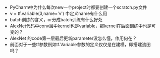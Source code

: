 - PyCharm中为什么每次new一个project时都要创建一个scratch.py文件
- v = tf.variable(3,name='v') 中定义name有什么用
- batch训练的含义，or分成batch训练有什么好处
- AlexNet代码中conv层中kernel也是variable，那kernel在后面训练中也是可变的？
- AlexNet 的code第一层最后更新parameter没怎么懂，作用何在？
- 前面对于一些tf参数例如tf.Variable参数的定义仅仅是在建模，即搭建流图吗？